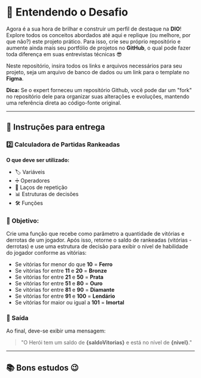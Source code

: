 # 🌟 Entendendo o Desafio

Agora é a sua hora de brilhar e construir um perfil de destaque na **DIO**! Explore todos os conceitos abordados até aqui e replique (ou melhore, por que não?) este projeto prático. Para isso, crie seu próprio repositório e aumente ainda mais seu portfólio de projetos no **GitHub**, o qual pode fazer toda diferença em suas entrevistas técnicas 😎

Neste repositório, insira todos os links e arquivos necessários para seu projeto, seja um arquivo de banco de dados ou um link para o template no **Figma**.

**Dica:** Se o expert forneceu um repositório Github, você pode dar um "fork" no repositório dele para organizar suas alterações e evoluções, mantendo uma referência direta ao código-fonte original.

---

## 📝 Instruções para entrega

### 2️⃣ Calculadora de Partidas Rankeadas

**O que deve ser utilizado:**

- 🏷️ Variáveis
- ➗ Operadores
- 🔄 Laços de repetição
- 📊 Estruturas de decisões
- 🛠️ Funções

### 🎯 Objetivo:

Crie uma função que recebe como parâmetro a quantidade de vitórias e derrotas de um jogador. Após isso, retorne o saldo de rankeadas (vitórias - derrotas) e use uma estrutura de decisão para exibir o nível de habilidade do jogador conforme as vitórias:

- Se vitórias for menor do que **10** = **Ferro**
- Se vitórias for entre **11** e **20** = **Bronze**
- Se vitórias for entre **21** e **50** = **Prata**
- Se vitórias for entre **51** e **80** = **Ouro**
- Se vitórias for entre **81** e **90** = **Diamante**
- Se vitórias for entre **91** e **100** = **Lendário**
- Se vitórias for maior ou igual a **101** = **Imortal**

### 💬 Saída

Ao final, deve-se exibir uma mensagem:
> "O Herói tem um saldo de **{saldoVitorias}** e está no nível de **{nivel}**."

---

## 📚 Bons estudos 😉